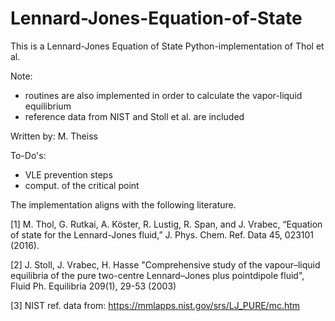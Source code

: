 # Lennard-Jones-Equation-of-State

This is a Lennard-Jones Equation of State Python-implementation of Thol et al.

Note: 
  - routines are also implemented in order to calculate the vapor-liquid equilibrium 
  - reference data from NIST and Stoll et al. are included 

Written by: M. Theiss 

To-Do's:
  - VLE prevention steps
  - comput. of the critical point 

The implementation aligns with the following literature. 

[1] M. Thol, G. Rutkai, A. Köster, R. Lustig, R. Span, and J. Vrabec, “Equation of state for the Lennard-Jones fluid,” J. Phys. Chem. Ref. Data 45, 023101 (2016).

[2] J. Stoll, J. Vrabec, H. Hasse "Comprehensive study of the vapour–liquid equilibria of the pure two-centre Lennard–Jones plus pointdipole fluid", Fluid Ph. Equilibria 209(1), 29-53 (2003) 

[3] NIST ref. data from: https://mmlapps.nist.gov/srs/LJ_PURE/mc.htm

